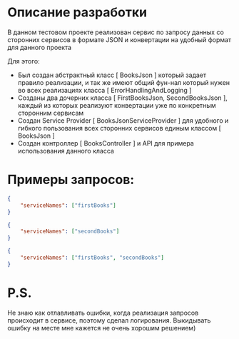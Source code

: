 # Описание разработки
В данном тестовом проекте реализован сервис по запросу данных со сторонних сервисов
в формате JSON и конвертации на удобный формат для данного проекта

Для этого:
* Был создан абстрактный класс [ BooksJson ] который задает правило реализации,
и так же имеют общий фун-нал который нужен во всех реализациях класса [ ErrorHandlingAndLogging ]
* Созданы два дочерних класса [ FirstBooksJson, SecondBooksJson ], каждый
из которых реализуют конвертации уже по конкретным сторонним сервисам
* Создан Service Provider [ BooksJsonServiceProvider ] для удобного и гибкого пользования всех сторонних сервисов
единым классом [ BooksJson ]
* Создан контроллер [ BooksController ] и API для примера использования данного класса

# Примеры запросов:
```json
{
    "serviceNames": ["firstBooks"]
}
```

```json
{
    "serviceNames": ["secondBooks"]
}
```

```json
{
    "serviceNames": ["firstBooks", "secondBooks"]
}
```

# P.S.
Не знаю как отлавливать ошибки, когда реализация запросов происходит в сервисе,
поэтому сделал логирования. Выкидывать ошибку на месте мне кажется не очень хорошим решением)
